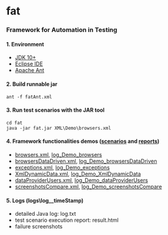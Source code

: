 # fat
### Framework for Automation in Testing


#### 1. Environment
 - [JDK 10+](https://www.oracle.com/technetwork/java/javase/downloads/index.html)
 - [Eclipse IDE](https://www.eclipse.org/downloads/)
 - [Apache Ant](https://ant.apache.org/bindownload.cgi)
 

#### 2. Build runnable jar
```
ant -f fatAnt.xml
```


#### 3. Run test scenarios with the JAR tool
```
cd fat
java -jar fat.jar XML\Demo\browsers.xml
```


#### 4. Framework functionalities demos ([scenarios](XML/Demo) and [reports](logs))
 - [browsers.xml](XML/Demo/browserss.xml), [log_Demo_browsers](logs/log_Demo_browsers)
 - [browsersDataDriven.xml](XML/Demo/browsersDataDriven.xml), [log_Demo_browsersDataDriven](logs/log_Demo_browsersDataDriven)
 - [exceptions.xml](XML/Demo/exceptions.xml), [log_Demo_exceptions](logs/log_Demo_exceptions)
 - [XmlDynamicData.xml](XML/Demo/XmlDynamicData.xml), [log_Demo_XmlDynamicData](logs/log_Demo_XmlDynamicData)
 - [dataProviderUsers.xml](XML/Demo/dataProviderUsers.xml), [log_Demo_dataProviderUsers](logs/log_Demo_dataProviderUsers)
 - [screenshotsCompare.xml](XML/Demo/screenshotsCompare.xml), [log_Demo_screenshotsCompare](logs/log_Demo_screenshotsCompare)
 


#### 5. Logs (logs\log__timeStamp)
 - detailed Java log: log.txt
 - test scenario execution report: result.html
 - failure screenshots
